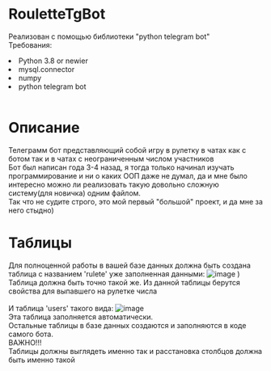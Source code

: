 # RouletteTgBot
Реализован c помощью библиотеки "python telegram bot"</br>
Требования:
<li> Python 3.8 or newier</li>
<li> mysql.connector</li>
<li> numpy </li>
<li> python telegram bot</li></br>

# Описание
Телеграмм бот представляющий собой игру в рулетку в чатах как с ботом так и в чатах с неограниченным числом участников</br>
Бот был написан года 3-4 назад, я тогда только начинал изучать программирование и ни о каких ООП даже не думал, да и мне было интересно можно ли реализовать такую довольно сложную систему(для новичка) одним файлом.</br> Так что не судите строго, это мой первый "большой" проект, и да мне за него стыдно)

# Таблицы

Для полноценной работы в вашей базе данных должна быть создана таблица с названием 'rulete' уже заполненная данными:
![image](https://github.com/SantaClousG-G/RouletteTgBot/assets/56517032/facca28e-93ab-4064-ac08-fdda21ef2c9e)
)</br>
Таблица должна быть точно такой же. Из данной таблицы берутся свойства для выпавшего на рулетке числа</br></br>
И таблица 'users' такого вида:
![image](https://github.com/SantaClousG-G/RouletteTgBot/assets/56517032/4c6a09a3-7b33-408d-b30e-b16ac110f519)</br>
Эта таблица заполняется автоматически.</br>
Остальные таблицы в базе данных создаются и заполняются в коде самого бота.</br>
ВАЖНО!!!</br>
Таблицы должны выглядеть именно так и расстановка столбцов должна быть именно такой

